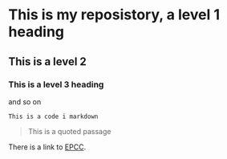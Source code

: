 # This is my reposistory, a level 1 heading
## This is a level 2
### This is a level 3 heading

and so on

```
This is a code i markdown
```
> This is a quoted passage

There is a link to [EPCC](http://www.epcc.ed.ac.uk).
